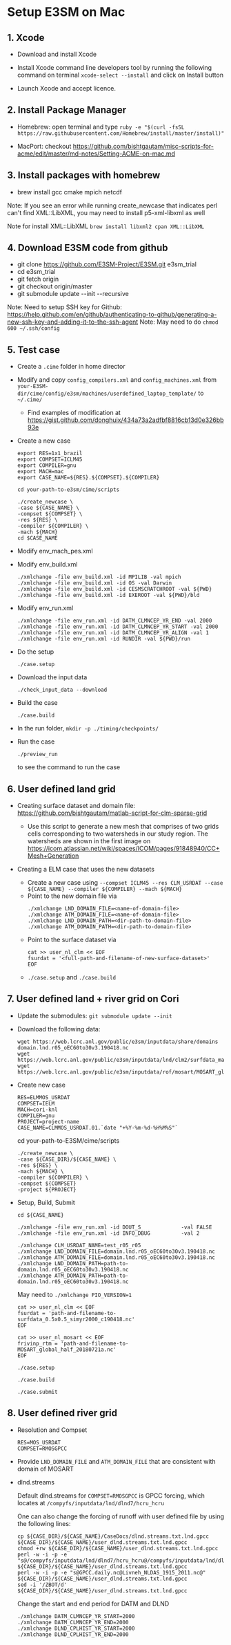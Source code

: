 <!--- **Author: Donghui Xu** (<donghui.xu@pnnl.gov>) -->

# Setup E3SM on Mac

## 1. Xcode

* Download and install Xcode

* Install Xcode command line developers tool by running the following command on terminal `xcode-select --install` and click on Install button

* Launch Xcode and accept licence.

## 2. Install Package Manager

* Homebrew: open terminal and type ```ruby -e "$(curl -fsSL https://raw.githubusercontent.com/Homebrew/install/master/install)"```

* MacPort: checkout https://github.com/bishtgautam/misc-scripts-for-acme/edit/master/md-notes/Setting-ACME-on-mac.md

## 3. Install packages with homebrew

* brew install gcc cmake mpich netcdf

Note: If you see an error while running create_newcase that indicates perl can't find XML::LibXML, you may need to install p5-xml-libxml as well

Note for install XML::LibXML 
	```
	brew install libxml2
	cpan XML::LibXML
	```

## 4. Download E3SM code from github

* git clone https://github.com/E3SM-Project/E3SM.git e3sm_trial 
* cd e3sm_trial
* git fetch origin
* git checkout origin/master
* git submodule update  --init  --recursive

Note: Need to setup SSH key for Github: https://help.github.com/en/github/authenticating-to-github/generating-a-new-ssh-key-and-adding-it-to-the-ssh-agent
Note: May need to do ``chmod 600 ~/.ssh/config``
## 5. Test case

* Create a ```.cime``` folder in home director

* Modify and copy ```config_compilers.xml``` and ```config_machines.xml``` from ```your-E3SM-dir/cime/config/e3sm/machines/userdefined_laptop_template/``` to ```~/.cime/```
	* Find examples of modification at https://gist.github.com/donghuix/434a73a2adfbf8816cb13d0e326bb93e

* Create a new case
	```
	export RES=1x1_brazil
	export COMPSET=ICLM45
	export COMPILER=gnu
	export MACH=mac
	export CASE_NAME=${RES}.${COMPSET}.${COMPILER}
	```

	```
	cd your-path-to-e3sm/cime/scripts
	```

	```
	./create_newcase \
	-case ${CASE_NAME} \
	-compset ${COMPSET} \
	-res ${RES} \
	-compiler ${COMPILER} \
	-mach ${MACH}
	cd $CASE_NAME
	```
* Modify env_mach_pes.xml

* Modify env_build.xml
	```
	./xmlchange -file env_build.xml -id MPILIB -val mpich
	./xmlchange -file env_build.xml -id OS -val Darwin
	./xmlchange -file env_build.xml -id CESMSCRATCHROOT -val ${PWD}
	./xmlchange -file env_build.xml -id EXEROOT -val ${PWD}/bld
	```

* Modify env_run.xml
	```
	./xmlchange -file env_run.xml -id DATM_CLMNCEP_YR_END -val 2000
	./xmlchange -file env_run.xml -id DATM_CLMNCEP_YR_START -val 2000
	./xmlchange -file env_run.xml -id DATM_CLMNCEP_YR_ALIGN -val 1
	./xmlchange -file env_run.xml -id RUNDIR -val ${PWD}/run
	```

* Do the setup
	```
	./case.setup
	```

* Download the input data
	```
	./check_input_data --download
	```

* Build the case
	```
	./case.build
	```

* In the run folder, ```mkdir -p ./timing/checkpoints/```

* Run the case
	```
	./preview_run
	``` 
	to see the command to run the case

## 6. User defined land grid
	
* Creating surface dataset and domain file: https://github.com/bishtgautam/matlab-script-for-clm-sparse-grid
	* Use this script to generate a new mesh that comprises of two grids cells corresponding to two watersheds in our study region. The watersheds are shown in the first image on https://icom.atlassian.net/wiki/spaces/ICOM/pages/91848940/CC+Mesh+Generation

* Creating a ELM case that uses the new datasets
	* Create a new case using ```--compset ICLM45 --res CLM_USRDAT --case ${CASE_NAME} --compiler ${COMPILER} --mach ${MACH}```
	* Point to the new domain file via
	  ```
	  ./xmlchange LND_DOMAIN_FILE=<name-of-domain-file>
	  ./xmlchange ATM_DOMAIN_FILE=<name-of-domain-file>
	  ./xmlchange LND_DOMAIN_PATH=<dir-path-to-domain-file>
	  ./xmlchange ATM_DOMAIN_PATH=<dir-path-to-domain-file>
	  ```
	* Point to the surface dataset via
	  ```
	  cat >> user_nl_clm << EOF
	  fsurdat = '<full-path-and-filename-of-new-surface-dataset>'
	  EOF
	  ```
	* ```./case.setup``` and ```./case.build```

## 7. User defined land + river grid on Cori

* Update the submodules: ```git submodule update --init```

* Download the following data:
	```
	wget https://web.lcrc.anl.gov/public/e3sm/inputdata/share/domains domain.lnd.r05_oEC60to30v3.190418.nc
	wget https://web.lcrc.anl.gov/public/e3sm/inputdata/lnd/clm2/surfdata_map/surfdata_0.5x0.5_simyr2000_c190418.nc
	wget https://web.lcrc.anl.gov/public/e3sm/inputdata/rof/mosart/MOSART_global_half_20180721a.nc
	```
* Create new case
	```
	RES=ELMMOS_USRDAT
	COMPSET=IELM
	MACH=cori-knl
	COMPILER=gnu
	PROJECT=project-name
	CASE_NAME=CLMMOS_USRDAT.01.`date "+%Y-%m-%d-%H%M%S"`
	```
	cd your-path-to-E3SM/cime/scripts
	```
	./create_newcase \
	-case ${CASE_DIR}/${CASE_NAME} \
	-res ${RES} \
	-mach ${MACH} \
	-compiler ${COMPILER} \
	-compset ${COMPSET} 
	-project ${PROJECT}
	```
* Setup, Build, Submit
	```
	cd ${CASE_NAME}
	```
	```
	./xmlchange -file env_run.xml -id DOUT_S             -val FALSE
	./xmlchange -file env_run.xml -id INFO_DBUG          -val 2
	```
	```
	./xmlchange CLM_USRDAT_NAME=test_r05_r05
	./xmlchange LND_DOMAIN_FILE=domain.lnd.r05_oEC60to30v3.190418.nc
	./xmlchange ATM_DOMAIN_FILE=domain.lnd.r05_oEC60to30v3.190418.nc
	./xmlchange LND_DOMAIN_PATH=path-to-domain.lnd.r05_oEC60to30v3.190418.nc
	./xmlchange ATM_DOMAIN_PATH=path-to-domain.lnd.r05_oEC60to30v3.190418.nc
	```
	May need to ```./xmlchange PIO_VERSION=1```
	```
	cat >> user_nl_clm << EOF
	fsurdat = 'path-and-filename-to-surfdata_0.5x0.5_simyr2000_c190418.nc'
	EOF
	```
	```
	cat >> user_nl_mosart << EOF
	frivinp_rtm = 'path-and-filename-to-MOSART_global_half_20180721a.nc'
	EOF
	```
	```
	./case.setup
	```
	```
	./case.build
	```
	```
	./case.submit
	```

## 8. User defined river grid

* Resolution and Compset
	```
	RES=MOS_USRDAT
	COMPSET=RMOSGPCC
	```
* Provide ```LND_DOMAIN_FILE``` and ```ATM_DOMAIN_FILE``` that are consistent with domain of MOSART

* dlnd.streams

	Default dlnd.streams for ```COMPSET=RMOSGPCC``` is GPCC forcing, which locates at ```/compyfs/inputdata/lnd/dlnd7/hcru_hcru```

	One can also change the forcing of runoff with user defined file by using the following lines:
	```
	cp ${CASE_DIR}/${CASE_NAME}/CaseDocs/dlnd.streams.txt.lnd.gpcc ${CASE_DIR}/${CASE_NAME}/user_dlnd.streams.txt.lnd.gpcc
	chmod +rw ${CASE_DIR}/${CASE_NAME}/user_dlnd.streams.txt.lnd.gpcc
	perl -w -i -p -e "s@/compyfs/inputdata/lnd/dlnd7/hcru_hcru@/compyfs/inputdata/lnd/dlnd7/NLDAS@" ${CASE_DIR}/${CASE_NAME}/user_dlnd.streams.txt.lnd.gpcc
	perl -w -i -p -e "s@GPCC.daily.nc@Livneh_NLDAS_1915_2011.nc@" ${CASE_DIR}/${CASE_NAME}/user_dlnd.streams.txt.lnd.gpcc
	sed -i '/ZBOT/d' ${CASE_DIR}/${CASE_NAME}/user_dlnd.streams.txt.lnd.gpcc
	```

	Change the start and end period for DATM and DLND
	```
	./xmlchange DATM_CLMNCEP_YR_START=2000
	./xmlchange DATM_CLMNCEP_YR_END=2000
	./xmlchange DLND_CPLHIST_YR_START=2000
	./xmlchange DLND_CPLHIST_YR_END=2000
	```
	





